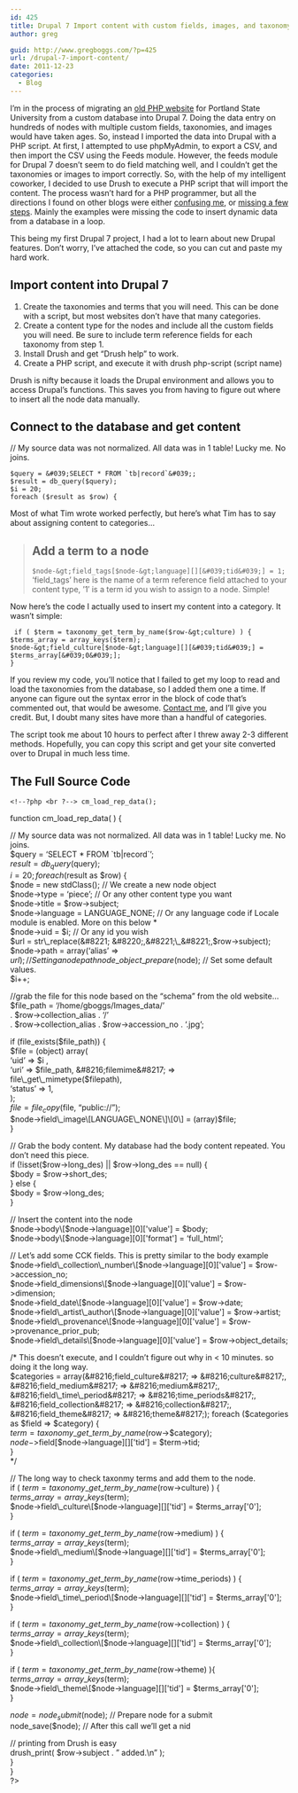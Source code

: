 ```yaml
---
id: 425
title: Drupal 7 Import content with custom fields, images, and taxonomy
author: greg

guid: http://www.gregboggs.com/?p=425
url: /drupal-7-import-content/
date: 2011-12-23
categories:
  - Blog
---
```

I&#8217;m in the process of migrating an [old PHP website][1] for Portland State University from a custom database into Drupal 7. Doing the data entry on hundreds of nodes with multiple custom fields, taxonomies, and images would have taken ages. So, instead I imported the data into Drupal with a PHP script. At first, I attempted to use phpMyAdmin, to export a CSV, and then import the CSV using the Feeds module. However, the feeds module for Drupal 7 doesn&#8217;t seem to do field matching well, and I couldn&#8217;t get the taxonomies or images to import correctly. So, with the help of my intelligent coworker, I decided to use Drush to execute a PHP script that will import the content. The process wasn&#8217;t hard for a PHP programmer, but all the directions I found on other blogs were either [confusing me][2], or [missing a few steps][3]. Mainly the examples were missing the code to insert dynamic data from a database in a loop.

This being my first Drupal 7 project, I had a lot to learn about new Drupal features. Don&#8217;t worry, I&#8217;ve attached the code, so you can cut and paste my hard work.

## Import content into Drupal 7

  1. Create the taxonomies and terms that you will need. This can be done with a script, but most websites don&#8217;t have that many categories.
  2. Create a content type for the nodes and include all the custom fields you will need. Be sure to include term reference fields for each taxonomy from step 1.
  3. Install Drush and get &#8220;Drush help&#8221; to work.
  4. Create a PHP script, and execute it with drush php-script (script name)

Drush is nifty because it loads the Drupal environment and allows you to access Drupal&#8217;s functions. This saves you from having to figure out where to insert all the node data manually.

## Connect to the database and get content

// My source data was not normalized. All data was in 1 table! Lucky me. No joins.  


    
    $query = &#039;SELECT * FROM `tb|record`&#039;;
    $result = db_query($query);
    $i = 20;
    foreach ($result as $row) {
    

Most of what Tim wrote worked perfectly, but here&#8217;s what Tim has to say about assigning content to categories&#8230;

> ## Add a term to a node
> 
> `$node-&gt;field_tags[$node-&gt;language][][&#039;tid&#039;] = 1;`  
> &#8216;field_tags&#8217; here is the name of a term reference field attached to your content type, &#8217;1&#8242; is a term id you wish to assign to a node. Simple!

Now here&#8217;s the code I actually used to insert my content into a category. It wasn&#8217;t simple:  


     if ( $term = taxonomy_get_term_by_name($row-&gt;culture) ) {
    $terms_array = array_keys($term);
    $node-&gt;field_culture[$node-&gt;language][][&#039;tid&#039;] = $terms_array[&#039;0&#039;];
    }
    

If you review my code, you&#8217;ll notice that I failed to get my loop to read and load the taxonomies from the database, so I added them one a time. If anyone can figure out the syntax error in the block of code that&#8217;s commented out, that would be awesome. [Contact me][4], and I&#8217;ll give you credit. But, I doubt many sites have more than a handful of categories.

The script took me about 10 hours to perfect after I threw away 2-3 different methods. Hopefully, you can copy this script and get your site converted over to Drupal in much less time.

## The Full Source Code

    
    <!--?php <br ?--> cm_load_rep_data();

function cm\_load\_rep_data( ) {

// My source data was not normalized. All data was in 1 table! Lucky me. No joins.  
$query = &#8216;SELECT * FROM \`tb|record\`&#8217;;  
$result = db_query($query);  
$i = 20;  
foreach ($result as $row) {  
$node = new stdClass(); // We create a new node object  
$node->type = &#8216;piece&#8217;; // Or any other content type you want  
$node->title = $row->subject;  
$node->language = LANGUAGE_NONE; // Or any language code if Locale module is enabled. More on this below *  
$node->uid = $i; // Or any id you wish  
$url = str\_replace(&#8221; &#8220;,&#8221;\_&#8221;,$row->subject);  
$node->path = array(&#8216;alias&#8217; => $url) ; // Setting a node path  
node\_object\_prepare($node); // Set some default values.  
$i++;

//grab the file for this node based on the &#8220;schema&#8221; from the old website&#8230;  
$file\_path = &#8216;/home/gboggs/Images\_data/&#8217;  
. $row->collection_alias . &#8216;/&#8217;  
. $row->collection\_alias . $row->accession\_no . &#8216;.jpg&#8217;;

if (file\_exists($file\_path)) {  
$file = (object) array(  
&#8216;uid&#8217; => $i ,  
&#8216;uri&#8217; => $file_path,  
&#8216;filemime&#8217; => file\_get\_mimetype($filepath),  
&#8216;status&#8217; => 1,  
);  
$file = file_copy($file, &#8220;public://&#8221;);  
$node->field\_image\[LANGUAGE\_NONE\]\[0\] = (array)$file;  
}

// Grab the body content. My database had the body content repeated. You don&#8217;t need this piece.  
if (!isset($row->long\_des) || $row->long\_des == null) {  
$body = $row->short_des;  
} else {  
$body = $row->long_des;  
}

// Insert the content into the node  
$node->body\[$node->language\]\[0\]['value'] = $body;  
$node->body\[$node->language\]\[0\]['format'] = &#8216;full_html&#8217;;

// Let&#8217;s add some CCK fields. This is pretty similar to the body example  
$node->field\_collection\_number\[$node->language\]\[0\]['value'] = $row->accession_no;  
$node->field_dimensions\[$node->language\]\[0\]['value'] = $row->dimension;  
$node->field_date\[$node->language\]\[0\]['value'] = $row->date;  
$node->field\_artist\_author\[$node->language\]\[0\]['value'] = $row->artist;  
$node->field\_provenance\[$node->language\]\[0\]['value'] = $row->provenance\_prior_pub;  
$node->field\_details\[$node->language\]\[0\]['value'] = $row->object\_details;

/* This doesn&#8217;t execute, and I couldn&#8217;t figure out why in < 10 minutes. so doing it the long way.  
$categories = array(&#8216;field_culture&#8217; => &#8216;culture&#8217;,  
&#8216;field_medium&#8217; => &#8216;medium&#8217;,  
&#8216;field\_time\_period&#8217; => &#8216;time_periods&#8217;,  
&#8216;field_collection&#8217; => &#8216;collection&#8217;,  
&#8216;field_theme&#8217; => &#8216;theme&#8217;);  
foreach ($categories as $field => $category) {  
$term = taxonomy\_get\_term\_by\_name($row->$category);  
$node->$field\[$node->language\]\[\]['tid'] = $term->tid;  
}  
*/

// The long way to check taxonmy terms and add them to the node.  
if ( $term = taxonomy\_get\_term\_by\_name($row->culture) ) {  
$terms\_array = array\_keys($term);  
$node->field\_culture\[$node->language\]\[\]['tid'] = $terms\_array['0'];  
}

if ( $term = taxonomy\_get\_term\_by\_name($row->medium) ) {  
$terms\_array = array\_keys($term);  
$node->field\_medium\[$node->language\]\[\]['tid'] = $terms\_array['0'];  
}

if ( $term = taxonomy\_get\_term\_by\_name($row->time_periods) ) {  
$terms\_array = array\_keys($term);  
$node->field\_time\_period\[$node->language\]\[\]['tid'] = $terms_array['0'];  
}

if ( $term = taxonomy\_get\_term\_by\_name($row->collection) ) {  
$terms\_array = array\_keys($term);  
$node->field\_collection\[$node->language\]\[\]['tid'] = $terms\_array['0'];  
}

if ( $term = taxonomy\_get\_term\_by\_name($row->theme) ){  
$terms\_array = array\_keys($term);  
$node->field\_theme\[$node->language\]\[\]['tid'] = $terms\_array['0'];  
}

$node = node_submit($node); // Prepare node for a submit  
node_save($node); // After this call we&#8217;ll get a nid

// printing from Drush is easy  
drush_print( $row->subject . &#8221; added.\n&#8221; );  
}  
}  
?>

 [1]: http://www.medievalportland.pdx.edu/
 [2]: http://shout.setfive.com/2011/02/09/drupal-7-batch-insert-nodes-with-drush/
 [3]: http://timonweb.com/how-programmatically-create-nodes-comments-and-taxonomies-drupal-7
 [4]: http://www.gregboggs.com/contact/ "Contact"